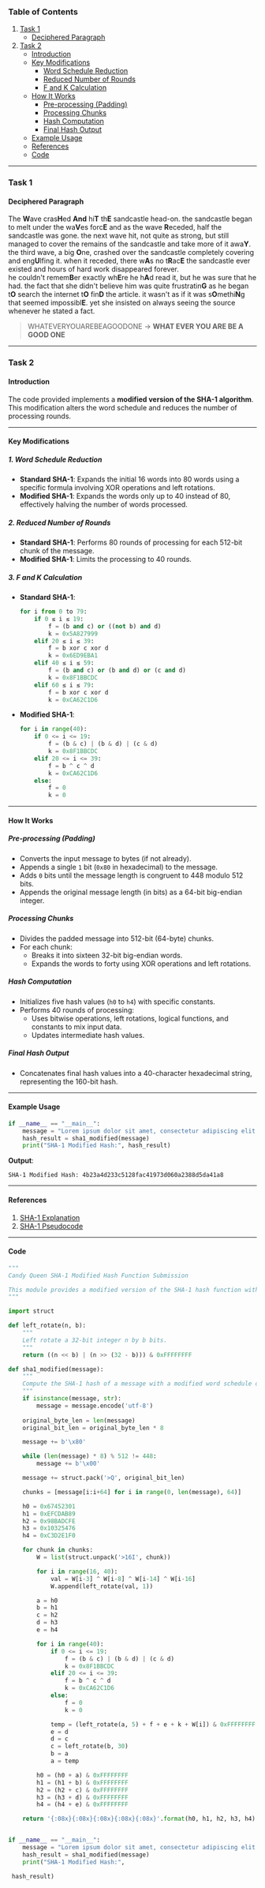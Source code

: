### Table of Contents

1. [Task 1](#task-1)
   - [Deciphered Paragraph](#deciphered-paragraph)
2. [Task 2](#task-2)
   - [Introduction](#introduction)
   - [Key Modifications](#key-modifications)
     - [Word Schedule Reduction](#1-word-schedule-reduction)
     - [Reduced Number of Rounds](#2-reduced-number-of-rounds)
     - [F and K Calculation](#3-f-and-k-calculation)
   - [How It Works](#how-it-works)
     - [Pre-processing (Padding)](#pre-processing-padding)
     - [Processing Chunks](#processing-chunks)
     - [Hash Computation](#hash-computation)
     - [Final Hash Output](#final-hash-output)
   - [Example Usage](#example-usage)
   - [References](#references)
   - [Code](#code)

---

### Task 1

#### Deciphered Paragraph

The **W**ave cras**H**ed **And** hi**T** th**E** sandcastle head-on. the sandcastle began to melt under the wa**V**es forc**E** and as the wave **R**eceded, half the sandcastle was gone. the next wave hit, not quite as strong, but still managed to cover the remains of the sandcastle and take more of it awa**Y**. the third wave, a big **O**ne, crashed over the sandcastle completely covering and eng**U**lfing it. when it receded, there w**A**s no t**R**ac**E** the sandcastle ever existed and hours of hard work disappeared forever.  
he couldn't remem**B**er exactly wh**E**re he h**A**d read it, but he was sure that he had. the fact that she didn't believe him was quite frustratin**G** as he began t**O** search the internet t**O** fin**D** the article. it wasn't as if it was s**O**methi**N**g that seemed impossibl**E**. yet she insisted on always seeing the source whenever he stated a fact.

> WHATEVERYOUAREBEAGOODONE → **WHAT EVER YOU ARE BE A GOOD ONE**

---

### Task 2

#### Introduction

The code provided implements a **modified version of the SHA-1 algorithm**. This modification alters the word schedule and reduces the number of processing rounds.

---

#### Key Modifications

##### 1. **Word Schedule Reduction**
- **Standard SHA-1**: Expands the initial 16 words into 80 words using a specific formula involving XOR operations and left rotations.  
- **Modified SHA-1**: Expands the words only up to 40 instead of 80, effectively halving the number of words processed.

##### 2. **Reduced Number of Rounds**
- **Standard SHA-1**: Performs 80 rounds of processing for each 512-bit chunk of the message.
- **Modified SHA-1**: Limits the processing to 40 rounds.

##### 3. **F and K Calculation**
- **Standard SHA-1**:
    ```python
    for i from 0 to 79:
        if 0 ≤ i ≤ 19:
            f = (b and c) or ((not b) and d)
            k = 0x5A827999
        elif 20 ≤ i ≤ 39:
            f = b xor c xor d
            k = 0x6ED9EBA1
        elif 40 ≤ i ≤ 59:
            f = (b and c) or (b and d) or (c and d) 
            k = 0x8F1BBCDC
        elif 60 ≤ i ≤ 79:
            f = b xor c xor d
            k = 0xCA62C1D6
    ```
- **Modified SHA-1**:
    ```python
    for i in range(40):
        if 0 <= i <= 19:
            f = (b & c) | (b & d) | (c & d)
            k = 0x8F1BBCDC
        elif 20 <= i <= 39:
            f = b ^ c ^ d
            k = 0xCA62C1D6
        else:
            f = 0
            k = 0
    ```

---

#### How It Works

##### Pre-processing (Padding)
   - Converts the input message to bytes (if not already).
   - Appends a single `1` bit (`0x80` in hexadecimal) to the message.
   - Adds `0` bits until the message length is congruent to 448 modulo 512 bits.
   - Appends the original message length (in bits) as a 64-bit big-endian integer.

##### Processing Chunks
   - Divides the padded message into 512-bit (64-byte) chunks.
   - For each chunk:
     - Breaks it into sixteen 32-bit big-endian words.
     - Expands the words to forty using XOR operations and left rotations.

##### Hash Computation
   - Initializes five hash values (`h0` to `h4`) with specific constants.
   - Performs 40 rounds of processing:
     - Uses bitwise operations, left rotations, logical functions, and constants to mix input data.
     - Updates intermediate hash values.

##### Final Hash Output
   - Concatenates final hash values into a 40-character hexadecimal string, representing the 160-bit hash.

---

#### Example Usage

```python
if __name__ == "__main__":
    message = "Lorem ipsum dolor sit amet, consectetur adipiscing elit."
    hash_result = sha1_modified(message)
    print("SHA-1 Modified Hash:", hash_result)
```

**Output**:
```
SHA-1 Modified Hash: 4b23a4d233c5128fac41973d060a2388d5da41a8
```

---

#### References
1. [SHA-1 Explanation](https://youtu.be/YCf80-8xhGs?si=ibAXteqNRo3-DS8H)  
2. [SHA-1 Pseudocode](https://en.wikipedia.org/wiki/SHA-1#SHA-1_pseudocode)

---

#### Code

```python
"""
Candy Queen SHA-1 Modified Hash Function Submission

This module provides a modified version of the SHA-1 hash function with a word schedule of 40 words.
"""

import struct

def left_rotate(n, b):
    """
    Left rotate a 32-bit integer n by b bits.
    """
    return ((n << b) | (n >> (32 - b))) & 0xFFFFFFFF

def sha1_modified(message):
    """
    Compute the SHA-1 hash of a message with a modified word schedule of 40 words.
    """
    if isinstance(message, str):
        message = message.encode('utf-8')
    
    original_byte_len = len(message)
    original_bit_len = original_byte_len * 8

    message += b'\x80'

    while (len(message) * 8) % 512 != 448:
        message += b'\x00'

    message += struct.pack('>Q', original_bit_len)

    chunks = [message[i:i+64] for i in range(0, len(message), 64)]

    h0 = 0x67452301
    h1 = 0xEFCDAB89
    h2 = 0x98BADCFE
    h3 = 0x10325476
    h4 = 0xC3D2E1F0

    for chunk in chunks:
        W = list(struct.unpack('>16I', chunk))

        for i in range(16, 40):
            val = W[i-3] ^ W[i-8] ^ W[i-14] ^ W[i-16]
            W.append(left_rotate(val, 1))

        a = h0
        b = h1
        c = h2
        d = h3
        e = h4

        for i in range(40):
            if 0 <= i <= 19:
                f = (b & c) | (b & d) | (c & d)
                k = 0x8F1BBCDC
            elif 20 <= i <= 39:
                f = b ^ c ^ d
                k = 0xCA62C1D6
            else:
                f = 0
                k = 0

            temp = (left_rotate(a, 5) + f + e + k + W[i]) & 0xFFFFFFFF
            e = d
            d = c
            c = left_rotate(b, 30)
            b = a
            a = temp

        h0 = (h0 + a) & 0xFFFFFFFF
        h1 = (h1 + b) & 0xFFFFFFFF
        h2 = (h2 + c) & 0xFFFFFFFF
        h3 = (h3 + d) & 0xFFFFFFFF
        h4 = (h4 + e) & 0xFFFFFFFF

    return '{:08x}{:08x}{:08x}{:08x}{:08x}'.format(h0, h1, h2, h3, h4)


if __name__ == "__main__":
    message = "Lorem ipsum dolor sit amet, consectetur adipiscing elit."
    hash_result = sha1_modified(message)
    print("SHA-1 Modified Hash:",

 hash_result)
```